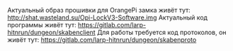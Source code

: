 Актуальный образ прошивки для OrangePi замка живёт тут: http://shat.wasteland.su/Opi-LockV3-Software.img
Актуальный код программы живёт тут: https://gitlab.com/larp-hitnrun/dungeon/skabenclient
Для работы требуется код протоколов, он живёт тут: https://gitlab.com/larp-hitnrun/dungeon/skabenproto